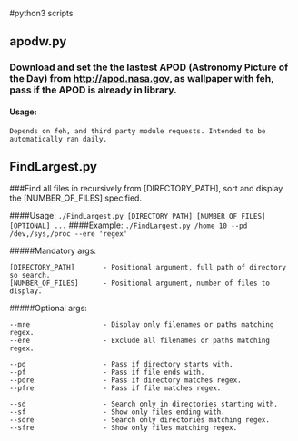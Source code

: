#python3 scripts




## apodw.py

### Download and set the the lastest APOD (Astronomy Picture of the Day) from http://apod.nasa.gov, as wallpaper with feh, pass if the APOD is already in library.

#### Usage:
```Depends on feh, and third party module requests. Intended to be automatically ran daily.```





## FindLargest.py

###Find all files in recursively from [DIRECTORY_PATH], sort and display the [NUMBER_OF_FILES] specified.

####Usage:
```./FindLargest.py [DIRECTORY_PATH] [NUMBER_OF_FILES] [OPTIONAL] ...```
####Example:
```./FindLargest.py /home 10 --pd /dev,/sys,/proc --ere 'regex'```

#####Mandatory args:
```
[DIRECTORY_PATH]       - Positional argument, full path of directory so search.
[NUMBER_OF_FILES]      - Positional argument, number of files to display.
```

#####Optional args:
```
--mre                  - Display only filenames or paths matching regex.
--ere                  - Exclude all filenames or paths matching regex.

--pd                   - Pass if directory starts with.
--pf                   - Pass if file ends with.
--pdre                 - Pass if directory matches regex.
--pfre                 - Pass if file matches regex.

--sd                   - Search only in directories starting with.
--sf                   - Show only files ending with.
--sdre                 - Search only directories matching regex.
--sfre                 - Show only files matching regex.
````
